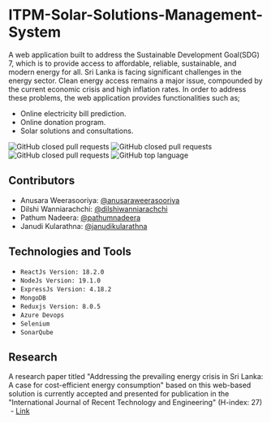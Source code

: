 # ITPM-Solar-Solutions-Management-System

A web application built to address the Sustainable Development Goal(SDG) 7, which is to provide access to affordable, reliable, sustainable, and modern energy for all. Sri Lanka is facing significant challenges in the energy sector. Clean energy access remains a major issue, compounded by the current economic crisis and high inflation rates. In order to address these problems, the web application provides functionalities such as;
- Online electricity bill prediction.
- Online donation program.
- Solar solutions and consultations. 

<p>
  <img alt="GitHub closed pull requests" src="https://img.shields.io/github/contributors-anon/anusaraweerasooriya/ITPM-Solar-Solutions-Management-System?color=blue">
  <img alt="GitHub closed pull requests" src="https://img.shields.io/github/watchers/anusaraweerasooriya/ITPM-Solar-Solutions-Management-System">
  <img alt="GitHub closed pull requests" src="https://img.shields.io/github/issues-pr-closed/anusaraweerasooriya/ITPM-Solar-Solutions-Management-System?color=blue">
  <img alt="GitHub top language" src="https://img.shields.io/github/languages/top/anusaraweerasooriya/ITPM-Solar-Solutions-Management-System">
</p>

## Contributors

- Anusara Weerasooriya: [@anusaraweerasooriya](https://www.github.com/anusaraweerasooriya)
- Dilshi Wanniarachchi: [@dilshiwanniarachchi](https://www.github.com/DilshiWanniarachchi)
- Pathum Nadeera: [@pathumnadeera](https://www.github.com/PathumNadeera)
- Janudi Kularathna: [@janudikularathna](https://www.github.com/Janudi62)

## Technologies and Tools
- `ReactJs Version: 18.2.0`
- `NodeJs Version: 19.1.0`
- `ExpressJs Version: 4.18.2 `
- `MongoDB`
- `Reduxjs Version: 8.0.5`
- `Azure Devops`
- `Selenium`
- `SonarQube`

## Research 

A research paper titled "Addressing the prevailing energy crisis in Sri Lanka: A case for cost-efficient energy consumption" based on this web-based solution is currently accepted and presented for publication in the "International Journal of Recent Technology and Engineering" (H-index: 27)  - [Link](https://www.ijrte.org/portfolio-item/A76200512123/)
